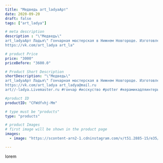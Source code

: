 ```yaml
---
title: "Медведь art_ladyaАрт"
date: 2020-09-20
draft: false
tags: ["art_ladya"]

# meta description
description : "\"Медведь\" 
art_ladyaАрт Ладья\" Гончарная мастерская в Нижнем Новгороде. Изготовление керамики и мастер//-классы по обучению. 
https://vk.com/art_ladya art_la"

# product Price
price: "3000"
priceBefore: "3600.0"

# Product Short Description
shortDescription: "\"Медведь\" 
art_ladyaАрт Ладья\" Гончарная мастерская в Нижнем Новгороде. Изготовление керамики и мастер//-классы по обучению. 
https://vk.com/art_ladya art_ladya@mail.ru 
art//-ladya.Livemaster.ru #гончар #исскуство #potter #керамикадляинтерьера #керамикаручнаяработа #лес #керамиканазаказ #handmade #посудаизглины #керамика #гончарнаяпосуда #эксклюзивнаякерамика #painter #dishes #ceramicar #warrior #claygoods #restaurant #earthenware #ceramic #design #медведь #bear #decanter #ceramicart #clay #авторскаякерамика"

#product ID
productID: "CFWdfvhj-Mm"

# type must be "products"
type: "products"

# product Images
# first image will be shown in the product page
images:
  - image: "https://scontent-arn2-1.cdninstagram.com/v/t51.2885-15/e35/119860818_191445479098238_1503943318538630020_n.jpg?tp=1&_nc_ht=scontent-arn2-1.cdninstagram.com&_nc_cat=102&_nc_ohc=HqRbsJucvGAAX_0e08l&ccb=7-4&oh=7bc6ec516ae4fb43b6097e11fb0101f0&oe=6085BE06&_nc_sid=86f79a&ig_cache_key=MjQwMjIzNzE3NTkzMDI4Mjc5MA%3D%3D.2-ccb7-4"

---
```

lorem
